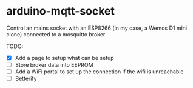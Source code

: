 # arduino-mqtt-socket

Control an mains socket with an ESP8266 (in my case, a Wemos D1 mini clone) connected to a mosquitto broker

TODO:
- [x] Add a page to setup what can be setup
- [ ] Store broker data into EEPROM
- [ ] Add a WiFi portal to set up the connection if the wifi is unreachable
- [ ] Betterify
